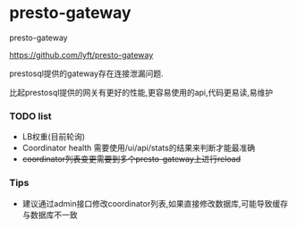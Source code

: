 # presto-gateway
presto-gateway


https://github.com/lyft/presto-gateway

prestosql提供的gateway存在连接泄漏问题.

比起prestosql提供的网关有更好的性能,更容易使用的api,代码更易读,易维护


### TODO list
- LB权重(目前轮询)
- Coordinator health 需要使用/ui/api/stats的结果来判断才能最准确
- ~~coordinator列表变更需要到多个presto-gateway上进行reload~~


### Tips
- 建议通过admin接口修改coordinator列表,如果直接修改数据库,可能导致缓存与数据库不一致
